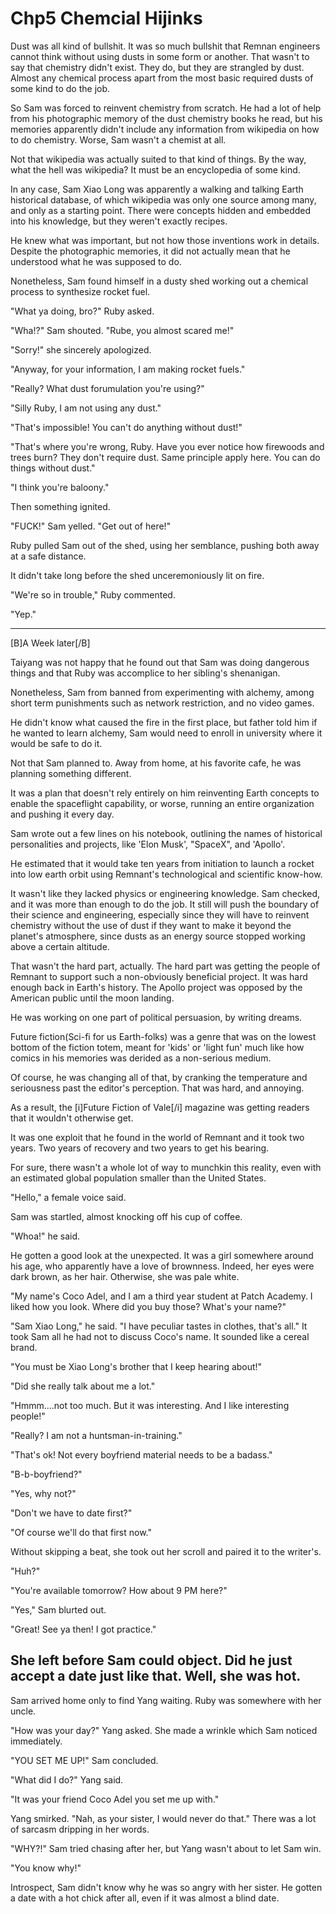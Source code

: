 # **Chp5 Chemcial Hijinks**

Dust was all kind of bullshit. It was so much bullshit that Remnan engineers cannot think without using dusts in some form or another. That wasn't to say that chemistry didn't exist. They do, but they are strangled by dust. Almost any chemical process apart from the most basic required dusts of some kind to do the job.

So Sam was forced to reinvent chemistry from scratch. He had a lot of help from his photographic memory of the dust chemistry books he read, but his memories apparently didn't include any information from wikipedia on how to do chemistry. Worse, Sam wasn't a chemist at all.

Not that wikipedia was actually suited to that kind of things. By the way, what the hell was wikipedia? It must be an encyclopedia of some kind.

In any case, Sam Xiao Long was apparently a walking and talking Earth historical database, of which wikipedia was only one source among many, and only as a starting point. There were concepts hidden and embedded into his knowledge, but they weren't exactly recipes.

He knew what was important, but not how those inventions work in details. Despite the photographic memories, it did not actually mean that he understood what he was supposed to do.

Nonetheless, Sam found himself in a dusty shed working out a chemical process to synthesize rocket fuel.

"What ya doing, bro?" Ruby asked.

"Wha!?" Sam shouted. "Rube, you almost scared me!"

"Sorry!" she sincerely apologized.

"Anyway, for your information, I am making rocket fuels."

"Really? What dust forumulation you're using?"

"Silly Ruby, I am not using any dust."

"That's impossible! You can't do anything without dust!"

"That's where you're wrong, Ruby. Have you ever notice how firewoods and trees burn? They don't require dust. Same principle apply here. You can do things without dust."

"I think you're baloony."

Then something ignited.

"FUCK!" Sam yelled. "Get out of here!"

Ruby pulled Sam out of the shed, using her semblance, pushing both away at a safe distance.

It didn't take long before the shed unceremoniously lit on fire.

"We're so in trouble," Ruby commented.

"Yep."

---
[B]A Week later[/B]

Taiyang was not happy that he found out that Sam was doing dangerous things and that Ruby was accomplice to her sibling's shenanigan.

Nonetheless, Sam from banned from experimenting with alchemy, among short term punishments such as network restriction, and no video games.

He didn't know what caused the fire in the first place, but father told him if he wanted to learn alchemy, Sam would need to enroll in university where it would be safe to do it.

Not that Sam planned to. Away from home, at his favorite cafe, he was planning something different.

It was a plan that doesn't rely entirely on him reinventing Earth concepts to enable the spaceflight capability, or worse, running an entire organization and pushing it every day.

Sam wrote out a few lines on his notebook, outlining the names of historical personalities and projects, like 'Elon Musk', "SpaceX", and 'Apollo'.

He estimated that it would take ten years from initiation to launch a rocket into low earth orbit using Remnant's technological and scientific know-how.

It wasn't like they lacked physics or engineering knowledge. Sam checked, and it was more than enough to do the job. It still will push the boundary of their science and engineering, especially since they will have to reinvent chemistry without the use of dust if they want to make it beyond the planet's atmosphere, since dusts as an energy source stopped working above a certain altitude.

That wasn't the hard part, actually. The hard part was getting the people of Remnant to support such a non-obviously beneficial project. It was hard enough back in Earth's history. The Apollo project was opposed by the American public until the moon landing.

He was working on one part of political persuasion, by writing dreams.

Future fiction(Sci-fi for us Earth-folks) was a genre that was on the lowest bottom of the fiction totem, meant for 'kids' or 'light fun' much like how comics in his memories was derided as a non-serious medium.

Of course, he was changing all of that, by cranking the temperature and seriousness past the editor's perception. That was hard, and annoying.

As a result, the [i]Future Fiction of Vale[/i] magazine was getting readers that it wouldn't otherwise get.

It was one exploit that he found in the world of Remnant and it took two years. Two years of recovery and two years to get his bearing.

For sure, there wasn't a whole lot of way to munchkin this reality, even with an estimated global population smaller than the United States.

"Hello," a female voice said.

Sam was startled, almost knocking off his cup of coffee.

"Whoa!" he said.

He gotten a good look at the unexpected. It was a girl somewhere around his age, who apparently have a love of brownness. Indeed, her eyes were dark brown, as her hair. Otherwise, she was pale white.

"My name's Coco Adel, and I am a third year student at Patch Academy. I liked how you look. Where did you buy those? What's your name?"

"Sam Xiao Long," he said. "I have peculiar tastes in clothes, that's all." It took Sam all he had not to discuss Coco's name. It sounded like a cereal brand.

"You must be Xiao Long's brother that I keep hearing about!"

"Did she really talk about me a lot."

"Hmmm....not too much. But it was interesting. And I like interesting people!"

"Really? I am not a huntsman-in-training."

"That's ok! Not every boyfriend material needs to be a badass."

"B-b-boyfriend?"

"Yes, why not?"

"Don't we have to date first?"

"Of course we'll do that first now."

Without skipping a beat, she took out her scroll and paired it to the writer's.

"Huh?"

"You're available tomorrow? How about 9 PM here?"

"Yes," Sam blurted out.

"Great! See ya then! I got practice."

She left before Sam could object. Did he just accept a date just like that. Well, she was hot.
---

Sam arrived home only to find Yang waiting. Ruby was somewhere with her uncle.

"How was your day?" Yang asked. She made a wrinkle which Sam noticed immediately.

"YOU SET ME UP!" Sam concluded.

"What did I do?" Yang said.

"It was your friend Coco Adel you set me up with."

Yang smirked. "Nah, as your sister, I would never do that." There was a lot of sarcasm dripping in her words.

"WHY?!" Sam tried chasing after her, but Yang wasn't about to let Sam win.

"You know why!"

Introspect, Sam didn't know why he was so angry with her sister. He gotten a date with a hot chick after all, even if it was almost a blind date.
